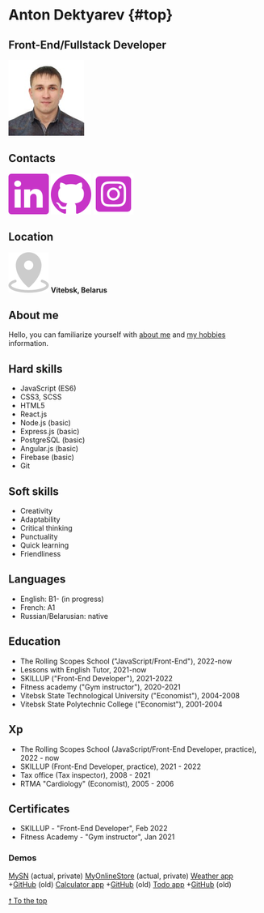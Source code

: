 # Anton Dektyarev {#top}

## Front-End/Fullstack Developer

![my photo](/assets/my-photo.jpg)

## Contacts

[![LinkedIn](/assets/linkedin.svg)](https://www.linkedin.com/in/deguzbelarus) [![GitHub](/assets/github.svg)](https://github.com/DeguzBelarus) [![Instagram](/assets/instagram.svg)](https://www.instagram.com/deguz.belarus)

## Location

![location logo](/assets/location.svg) **Vitebsk, Belarus**

## About me

Hello, you can familiarize yourself with [about me](about.md) and [my hobbies](hobbies.md) information.

## Hard skills

- JavaScript (ES6)
- CSS3, SCSS
- HTML5
- React.js
- Node.js (basic)
- Express.js (basic)
- PostgreSQL (basic)
- Angular.js (basic)
- Firebase (basic)
- Git

## Soft skills

- Creativity
- Adaptability
- Critical thinking
- Punctuality
- Quick learning
- Friendliness

## Languages

- Eng­lish: B1- (in prog­ress)
- French: A1
- Rus­si­an/Be­la­ru­sian: na­ti­ve

## Education

- The Rolling Scopes School ("JavaScript/Front-­End"), 2022-now
- Les­sons with Eng­lish Tu­tor, 2021-now
- SKILL­UP ("Front-­End De­ve­lo­per"), 2021-2022
- Fit­ness aca­de­my ("Gym inst­ruc­tor"), 2020-2021
- Vi­tebsk Sta­te Tech­no­lo­gi­cal Uni­ver­si­ty ("Eco­no­mist"), 2004-2008
- Vi­tebsk Sta­te Po­ly­tech­nic Col­le­ge ("Eco­no­mist"), 2001-2004

## Xp

- The Rolling Scopes School (JavaScript/Front-End De­ve­lo­per, prac­tice), 2022 - now
- SKILL­UP (Front-End De­ve­lo­per, prac­tice), 2021 - 2022
- Tax of­fi­ce (Tax ins­pec­tor), 2008 - 2021
- RTMA "Car­dio­lo­gy" (Eco­no­mist), 2005 - 2006

## Certificates

- SKILLUP - "Front-­End De­ve­lo­per", Feb 2022
- Fit­ness Aca­de­my - "Gym inst­ruc­tor", Jan 2021

### Demos

[MySN](https://mysn-deguz.herokuapp.com/) (actual, private)
[MyOnlineStore](https://myonlinest.herokuapp.com/) (actual, private)
[Weather app](https://mysn-deguz.herokuapp.com/) +[GitHub](https://github.com/DeguzBelarus/React-Weather-App) (old)
[Calculator app](https://deguz-calculator.herokuapp.com/) +[GitHub](https://github.com/DeguzBelarus/React-Calculator-App) (old)
[Todo app](https://deguz-todo.herokuapp.com/) +[GitHub](https://github.com/DeguzBelarus/React_ToDo-App) (old)

[&#129045; To the top](#top)
